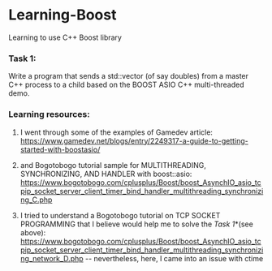# Learning-Boost
Learning to use C++ Boost library

### Task 1:
Write a program that sends a std::vector (of say doubles) from a master C++ process to a child based on the BOOST ASIO C++ multi-threaded demo.

### Learning resources:

1. I went through some of the examples of Gamedev article:
https://www.gamedev.net/blogs/entry/2249317-a-guide-to-getting-started-with-boostasio/

2. and Bogotobogo tutorial sample for MULTITHREADING, SYNCHRONIZING, AND HANDLER with boost::asio: https://www.bogotobogo.com/cplusplus/Boost/boost_AsynchIO_asio_tcpip_socket_server_client_timer_bind_handler_multithreading_synchronizing_C.php

3. I tried to understand a Bogotobogo tutorial on TCP SOCKET PROGRAMMING that I believe would help me to solve the _Task 1_*(see above):
https://www.bogotobogo.com/cplusplus/Boost/boost_AsynchIO_asio_tcpip_socket_server_client_timer_bind_handler_multithreading_synchronizing_network_D.php -- nevertheless, here, I came into an issue with ctime
